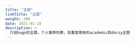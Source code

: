 ```yaml
---
title: "主题"
linkTitle: "主题"
weight: 300
date: 2021-01-18
description: >
  介绍hugo的主题，个人推荐列表，及重度使用的academic和docsy主题
---
```




